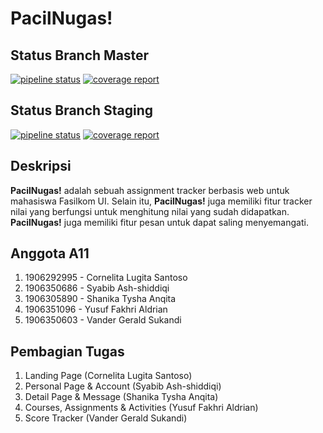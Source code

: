 # PacilNugas!

## Status Branch Master
[![pipeline status](https://gitlab.com/a11-pacilnugas/pacilnugas/badges/master/pipeline.svg)](https://gitlab.com/a11-pacilnugas/pacilnugas/-/commits/master)
[![coverage report](https://gitlab.com/a11-pacilnugas/pacilnugas/badges/master/coverage.svg)](https://gitlab.com/a11-pacilnugas/pacilnugas/-/commits/master)

## Status Branch Staging
[![pipeline status](https://gitlab.com/a11-pacilnugas/pacilnugas/badges/staging/pipeline.svg)](https://gitlab.com/a11-pacilnugas/pacilnugas/-/commits/staging)
[![coverage report](https://gitlab.com/a11-pacilnugas/pacilnugas/badges/staging/coverage.svg)](https://gitlab.com/a11-pacilnugas/pacilnugas/-/commits/staging)

## Deskripsi
**PacilNugas!** adalah sebuah assignment tracker berbasis web untuk mahasiswa Fasilkom UI. Selain itu, **PacilNugas!** juga memiliki fitur tracker nilai yang berfungsi untuk menghitung nilai yang sudah didapatkan. **PacilNugas!** juga memiliki fitur pesan untuk dapat saling menyemangati.

## Anggota A11
1. 1906292995 - Cornelita Lugita Santoso
2. 1906350686 - Syabib Ash-shiddiqi 
3. 1906305890 - Shanika Tysha Anqita
4. 1906351096 - Yusuf Fakhri Aldrian
5. 1906350603 - Vander Gerald Sukandi

## Pembagian Tugas
1. Landing Page (Cornelita Lugita Santoso)
2. Personal Page & Account (Syabib Ash-shiddiqi)
3. Detail Page & Message (Shanika Tysha Anqita)
4. Courses, Assignments & Activities (Yusuf Fakhri Aldrian)
5. Score Tracker (Vander Gerald Sukandi)